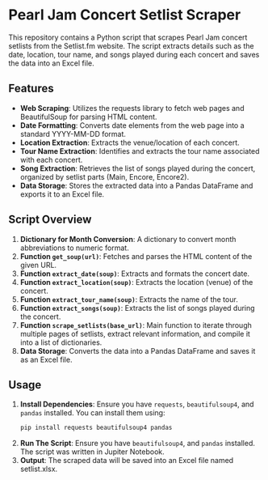 # Pearl Jam Concert Setlist Scraper

This repository contains a Python script that scrapes Pearl Jam concert setlists from the Setlist.fm website. The script extracts details such as the date, location, tour name, and songs played during each concert and saves the data into an Excel file.

## Features

- **Web Scraping**: Utilizes the requests library to fetch web pages and BeautifulSoup for parsing HTML content.
- **Date Formatting**: Converts date elements from the web page into a standard YYYY-MM-DD format.
- **Location Extraction**: Extracts the venue/location of each concert.
- **Tour Name Extraction**: Identifies and extracts the tour name associated with each concert.
- **Song Extraction**: Retrieves the list of songs played during the concert, organized by setlist parts (Main, Encore, Encore2).
- **Data Storage**: Stores the extracted data into a Pandas DataFrame and exports it to an Excel file.

## Script Overview

1. **Dictionary for Month Conversion**: A dictionary to convert month abbreviations to numeric format.
2. **Function `get_soup(url)`**: Fetches and parses the HTML content of the given URL.
3. **Function `extract_date(soup)`**: Extracts and formats the concert date.
4. **Function `extract_location(soup)`**: Extracts the location (venue) of the concert.
5. **Function `extract_tour_name(soup)`**: Extracts the name of the tour.
6. **Function `extract_songs(soup)`**: Extracts the list of songs played during the concert.
7. **Function `scrape_setlists(base_url)`**: Main function to iterate through multiple pages of setlists, extract relevant information, and compile it into a list of dictionaries.
8. **Data Storage**: Converts the data into a Pandas DataFrame and saves it as an Excel file.

## Usage

1. **Install Dependencies**: Ensure you have `requests`, `beautifulsoup4`, and `pandas` installed. You can install them using:
   ```sh
   pip install requests beautifulsoup4 pandas
2. **Run The Script**: Ensure you have `beautifulsoup4`, and `pandas` installed. The script was written in Jupiter Notebook.
3. **Output**: The scraped data will be saved into an Excel file named setlist.xlsx.
  
